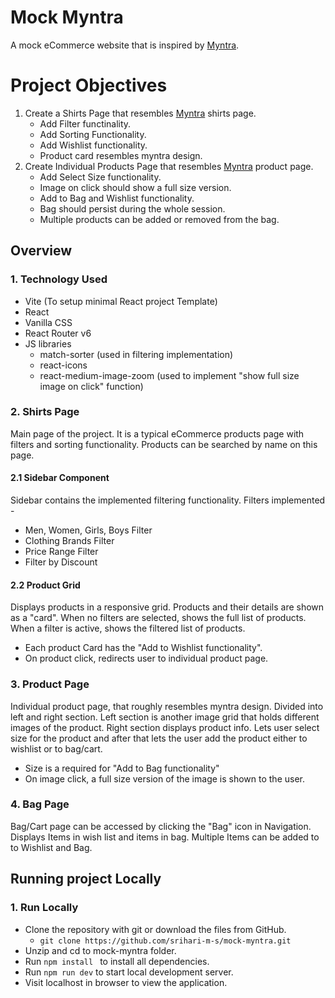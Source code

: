 # Mock Myntra
A mock eCommerce website that is inspired by [Myntra](https://www.myntra.com).

# Project Objectives
1. Create a Shirts Page that resembles [Myntra](https://www.myntra.com/shirts) shirts page.
    - Add Filter functinality.
    - Add Sorting Functionality.
    - Add Wishlist functionality.
    - Product card resembles myntra design.
2. Create Individual Products Page that resembles [Myntra](https://www.myntra.com/shirts/highlander/highlander-men-white-slim-fit-casual-shirt/2050688/buy) product page.
    - Add Select Size functionality.
    - Image on click should show a full size version.
    - Add to Bag and Wishlist functionality.
    - Bag should persist during the whole session.
    - Multiple products can be added or removed from the bag.


## Overview

### 1. Technology Used

- Vite (To setup minimal React project Template)
- React 
- Vanilla CSS
- React Router v6 
- JS libraries
    - match-sorter (used in filtering implementation)
    - react-icons
    - react-medium-image-zoom (used to implement "show full size image on click" function)

### 2. Shirts Page
Main page of the project. It is a typical eCommerce products page with filters and sorting functionality.
Products can be searched by name on this page.

#### 2.1 Sidebar Component
Sidebar contains the implemented filtering functionality.
Filters implemented - 
- Men, Women, Girls, Boys Filter
- Clothing Brands Filter
- Price Range Filter
- Filter by Discount

#### 2.2 Product Grid

Displays products in a responsive grid. Products and their details are shown as a "card". 
When no filters are selected, shows the full list of products. When a filter is active, shows the 
filtered list of products.

- Each product Card has the "Add to Wishlist  functionality".
- On product click, redirects user to individual product page.

### 3. Product Page

Individual product page, that roughly resembles myntra design. Divided into left and right section.
Left section is another image grid that holds different images of the product. Right section displays
product info. Lets user select size for the product and after that lets the user  add the product either to wishlist or to bag/cart.

- Size is a required for "Add to Bag functionality"
-  On  image click, a full size version of the image is shown to the user.

### 4. Bag Page

Bag/Cart page can be accessed by clicking the "Bag" icon in Navigation. Displays Items in wish list and items in bag. Multiple Items can be added to to Wishlist and Bag.

##  Running project Locally

### 1. Run Locally

- Clone the repository with git or download the files from GitHub.
    - ``git clone https://github.com/srihari-m-s/mock-myntra.git``
- Unzip and cd to mock-myntra folder.
- Run ``npm install `` to install all dependencies.
- Run ``npm run dev`` to start local development server.
-  Visit localhost in browser to view the application.
